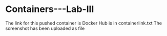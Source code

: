 # Containers---Lab-III
The link for this pushed container is Docker Hub is in containerlink.txt
The screenshot has been uploaded as file
